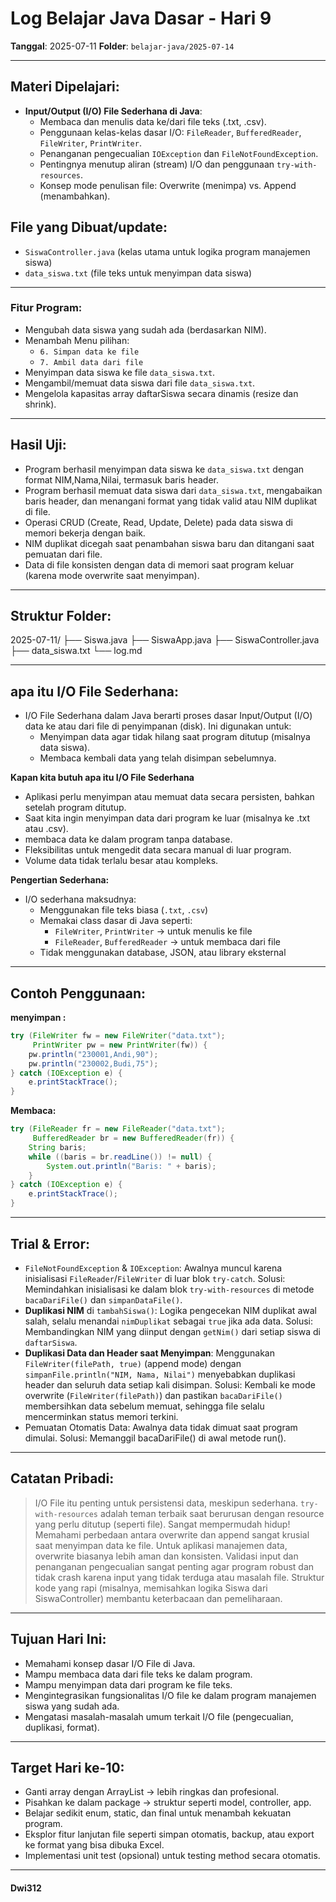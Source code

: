 # Log Belajar Java Dasar - Hari 9
**Tanggal**: 2025-07-11
**Folder**: `belajar-java/2025-07-14`

---

## Materi Dipelajari:
- **Input/Output (I/O) File Sederhana di Java**:
  - Membaca dan menulis data ke/dari file teks (.txt, .csv).
  - Penggunaan kelas-kelas dasar I/O: `FileReader`, `BufferedReader`, `FileWriter`, `PrintWriter`.
  - Penanganan pengecualian `IOException` dan `FileNotFoundException`.
  - Pentingnya menutup aliran (stream) I/O dan penggunaan `try-with-resources`.
  - Konsep mode penulisan file: Overwrite (menimpa) vs. Append (menambahkan).

## File yang Dibuat/update:
- `SiswaController.java` (kelas utama untuk logika program manajemen siswa)
- `data_siswa.txt` (file teks untuk menyimpan data siswa)

---

### Fitur Program:
- Mengubah data siswa yang sudah ada (berdasarkan NIM).
- Menambah Menu pilihan:
  - `6. Simpan data ke file`
  - `7. Ambil data dari file`
- Menyimpan data siswa ke file `data_siswa.txt`.
- Mengambil/memuat data siswa dari file `data_siswa.txt`.
- Mengelola kapasitas array daftarSiswa secara dinamis (resize dan shrink).

---

##  Hasil Uji:
- Program berhasil menyimpan data siswa ke `data_siswa.txt` dengan format NIM,Nama,Nilai, termasuk baris header.
- Program berhasil memuat data siswa dari `data_siswa.txt`, mengabaikan baris header, dan menangani format yang tidak valid atau NIM duplikat di file.
- Operasi CRUD (Create, Read, Update, Delete) pada data siswa di memori bekerja dengan baik.
- NIM duplikat dicegah saat penambahan siswa baru dan ditangani saat pemuatan dari file.
- Data di file konsisten dengan data di memori saat program keluar (karena mode overwrite saat menyimpan).

---

##   Struktur Folder:
2025-07-11/
├── Siswa.java
├── SiswaApp.java
├── SiswaController.java
├── data_siswa.txt
└── log.md

---

##  apa itu I/O File Sederhana:
- I/O File Sederhana dalam Java berarti proses dasar Input/Output (I/O) data ke atau dari file di penyimpanan (disk). Ini digunakan untuk:
  - Menyimpan data agar tidak hilang saat program ditutup (misalnya data siswa).
  - Membaca kembali data yang telah disimpan sebelumnya.

**Kapan kita butuh apa itu I/O File Sederhana**
- Aplikasi perlu menyimpan atau memuat data secara persisten, bahkan setelah program ditutup. 
- Saat kita ingin menyimpan data dari program ke luar (misalnya ke .txt atau .csv).
- membaca data ke dalam program tanpa database.
- Fleksibilitas untuk mengedit data secara manual di luar program.
- Volume data tidak terlalu besar atau kompleks.

**Pengertian Sederhana:**
- I/O sederhana maksudnya:
  - Menggunakan file teks biasa (`.txt`, `.csv`)
  - Memakai class dasar di Java seperti:
    - `FileWriter`, `PrintWriter` → untuk menulis ke file
    - `FileReader`, `BufferedReader` → untuk membaca dari file
  - Tidak menggunakan database, JSON, atau library eksternal

---

## Contoh Penggunaan:
**menyimpan :**
```java
try (FileWriter fw = new FileWriter("data.txt");
     PrintWriter pw = new PrintWriter(fw)) {
    pw.println("230001,Andi,90");
    pw.println("230002,Budi,75");
} catch (IOException e) {
    e.printStackTrace();
}
```

**Membaca:**
```java
try (FileReader fr = new FileReader("data.txt");
     BufferedReader br = new BufferedReader(fr)) {
    String baris;
    while ((baris = br.readLine()) != null) {
        System.out.println("Baris: " + baris);
    }
} catch (IOException e) {
    e.printStackTrace();
}
```

---

## Trial & Error:
- `FileNotFoundException` & `IOException`: Awalnya muncul karena inisialisasi `FileReader`/`FileWriter` di luar blok `try-catch`. Solusi: Memindahkan inisialisasi ke dalam blok `try-with-resources` di metode `bacaDariFile()` dan `simpanDataFile()`.
- **Duplikasi NIM** di `tambahSiswa()`: Logika pengecekan NIM duplikat awal salah, selalu menandai `nimDuplikat` sebagai `true` jika ada data. Solusi: Membandingkan NIM yang diinput dengan `getNim()` dari setiap siswa di `daftarSiswa`.
- **Duplikasi Data dan Header saat Menyimpan**: Menggunakan `FileWriter(filePath, true)` (append mode) dengan `simpanFile.println("NIM, Nama, Nilai")` menyebabkan duplikasi header dan seluruh data setiap kali disimpan. Solusi: Kembali ke mode overwrite (`FileWriter(filePath)`) dan pastikan `bacaDariFile()` membersihkan data sebelum memuat, sehingga file selalu mencerminkan status memori terkini.
- Pemuatan Otomatis Data: Awalnya data tidak dimuat saat program dimulai. Solusi: Memanggil bacaDariFile() di awal metode run().

---

## Catatan Pribadi:
> I/O File itu penting untuk persistensi data, meskipun sederhana.
> `try-with-resources` adalah teman terbaik saat berurusan dengan resource yang perlu ditutup (seperti file). Sangat mempermudah hidup!
> Memahami perbedaan antara overwrite dan append sangat krusial saat menyimpan data ke file. Untuk aplikasi manajemen data, overwrite biasanya lebih aman dan konsisten.
> Validasi input dan penanganan pengecualian sangat penting agar program robust dan tidak crash karena input yang tidak terduga atau masalah file.
> Struktur kode yang rapi (misalnya, memisahkan logika Siswa dari SiswaController) membantu keterbacaan dan pemeliharaan.
---

## Tujuan Hari Ini:
- Memahami konsep dasar I/O File di Java.
- Mampu membaca data dari file teks ke dalam program.
- Mampu menyimpan data dari program ke file teks.
- Mengintegrasikan fungsionalitas I/O file ke dalam program manajemen siswa yang sudah ada.
- Mengatasi masalah-masalah umum terkait I/O file (pengecualian, duplikasi, format).

---

## Target Hari ke-10:
- Ganti array dengan ArrayList<Siswa> → lebih ringkas dan profesional.
- Pisahkan ke dalam package → struktur seperti model, controller, app.
- Belajar sedikit enum, static, dan final untuk menambah kekuatan program.
- Eksplor fitur lanjutan file seperti simpan otomatis, backup, atau export ke format yang bisa dibuka Excel.
- Implementasi unit test (opsional) untuk testing method secara otomatis.

---

#### Dwi312
